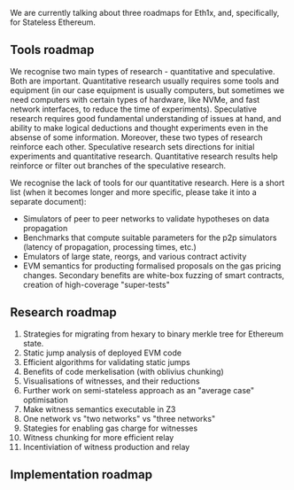 We are currently talking about three roadmaps for Eth1x, and, specifically, for Stateless Ethereum.

## Tools roadmap
We recognise two main types of research - quantitative and speculative. Both are important. Quantitative research usually
requires some tools and equipment (in our case equipment is usually computers, but sometimes we need computers with certain
types of hardware, like NVMe, and fast network interfaces, to reduce the time of experiments). Speculative research requires
good fundamental understanding of issues at hand, and ability to make logical deductions and thought experiments even
in the absense of some information. Moreover, these two types of research reinforce each other. Speculative research
sets directions for initial experiments and quantitative research. Quantitative research results help reinforce or filter out
branches of the speculative research.

We recognise the lack of tools for our quantitative research. Here is a short list (when it becomes longer and more specific,
please take it into a separate document):

 * Simulators of peer to peer networks to validate hypotheses on data propagation
 * Benchmarks that compute suitable parameters for the p2p simulators (latency of propagation, processing times, etc.)
 * Emulators of large state, reorgs, and various contract activity
 * EVM semantics for producting formalised proposals on the gas pricing changes. Secondary benefits are white-box fuzzing of smart contracts, creation of high-coverage "super-tests"

## Research roadmap

1. Strategies for migrating from hexary to binary merkle tree for Ethereum state.
2. Static jump analysis of deployed EVM code
3. Efficient algorithms for validating static jumps
4. Benefits of code merkelisation (with oblivius chunking)
5. Visualisations of witnesses, and their reductions
6. Further work on semi-stateless approach as an "average case" optimisation
7. Make witness semantics executable in Z3
8. One network vs "two networks" vs "three networks"
9. Stategies for enabling gas charge for witnesses
10. Witness chunking for more efficient relay
11. Incentiviation of witness production and relay

## Implementation roadmap
